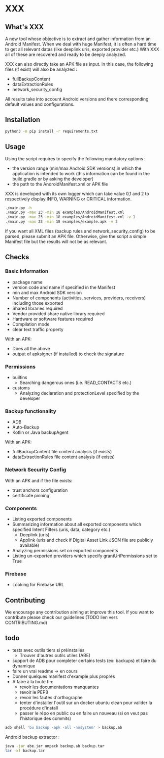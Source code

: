 # XXX
## What's XXX
A new tool whose objective is to extract and gather information from an Android Manifest.
When we deal with huge Manifest, it is often a hard time to get all relevant datas (like deeplink uris, exported provider etc.)
With XXX all of these are recovered and ready to be deeply analyzed.

XXX can also directly take an APK file as input. In this case, the following files (if exist) will also be analyzed :
- fullBackupContent
- dataExtractionRules
- network_security_config

All results take into account Android versions and there corresponding default values and configurations. 


## Installation
```bash
python3 -m pip install -r requirements.txt
```

## Usage
Using the script requires to specify the following mandatory options :
- the version range (min/max Android SDK versions) in which the application is intended to work (this information can be found in the build.gradle or by asking the developer)
- the path to the AndroidManifest.xml or APK file

XXX is developed with its own logger which can take value 0,1 and 2 to respectively display INFO, WARNING or CRITICAL information.

```bash
./main.py -h
./main.py -max 23 -min 18 examples/AndroidManifest.xml
./main.py -max 23 -min 18 examples/AndroidManifest.xml -v 1
./main.py -max 23 -min 18 examples/example.apk -v 2
```
If you want all XML files (backup rules and network_security_config) to be parsed, please submit an APK file. Otherwise, give the script a simple Manifest file
but the results will not be as relevant. 

## Checks
### Basic information
- package name
- version code and name if specified in the Manifest
- min and max Android SDK version
- Number of components (activities, services, providers, receivers) including those exported
- Shared libraries required
- Vendor provided share native library required
- Hardware or software features required
- Compilation mode
- clear text traffic property

With an APK:
- Does all the above
- output of apksigner (if installed) to check the signature

### Permissions
- builtins
  - Searching dangerous ones (i.e. READ_CONTACTS etc.)
- customs
  - Analyzing declaration and protectionLevel specified by the developer

### Backup functionality
- ADB
- Auto-Backup
- Kotlin or Java backupAgent

With an APK:
- fullBackupContent file content analysis (if exists)
- dataExtractionRules file content analysis (if exists)

### Network Security Config
With an APK and if the file exists:
- trust anchors configuration
- certificate pinning

### Components
- Listing exported components
- Summarizing information about all exported components which specified Intent Filters (uris, data, category etc.)
  - Deeplink (uris)
  - Applink (uris and check if Digital Asset Link JSON file are publicly available)
- Analyzing permissions set on exported components
- Listing un-exported providers which specify grantUriPermissions set to True

### Firebase
- Looking for Firebase URL


## Contributing
We encourage any contribution aiming at improve this tool. If you want to contribute
please check our guidelines (TODO lien vers CONTRIBUTING.md)


## todo
- tests avec outils tiers si préinstallés
  - Trouver d'autres outils utiles (ABE)
- support de ADB pour completer certains tests (ex: backups) et faire du dynamique
- faire un vrai readme -> en cours
- Donner quelques manifest d'example plus propres
- A faire à la toute fin:
  - revoir les documentations manquantes
  - revoir le PEP8
  - revoir les fautes d'orthographe
  - tenter d'installer l'outil sur un docker ubuntu clean pour valider la procédure d'install
  - passer le répo en public ou en faire un nouveau (si on veut pas l'historique des commits)

```bash
adb shell 'bu backup -apk -all -nosystem' > backup.ab
```

Android backup extractor :
```bash
java -jar abe.jar unpack backup.ab backup.tar
tar -xf backup.tar
```